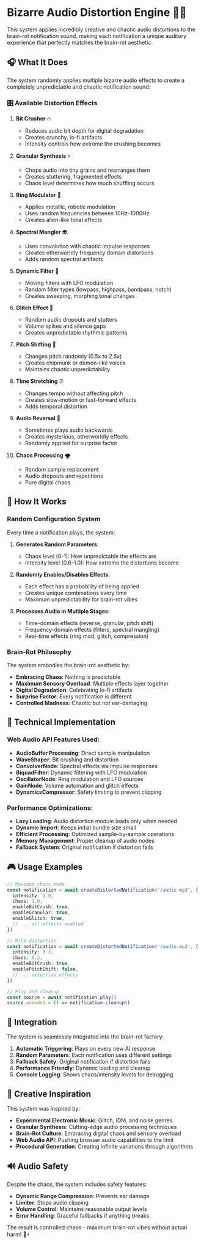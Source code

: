 # Bizarre Audio Distortion Engine 🎵💥

This system applies incredibly creative and chaotic audio distortions to the brain-rot notification sound, making each notification a unique auditory experience that perfectly matches the brain-rot aesthetic.

## 🎧 What It Does

The system randomly applies multiple bizarre audio effects to create a completely unpredictable and chaotic notification sound:

### 🎛️ Available Distortion Effects

1. **Bit Crusher** 🔥
   - Reduces audio bit depth for digital degradation
   - Creates crunchy, lo-fi artifacts
   - Intensity controls how extreme the crushing becomes

2. **Granular Synthesis** ⚡
   - Chops audio into tiny grains and rearranges them
   - Creates stuttering, fragmented effects
   - Chaos level determines how much shuffling occurs

3. **Ring Modulator** 🤖
   - Applies metallic, robotic modulation
   - Uses random frequencies between 10Hz-1000Hz
   - Creates alien-like tonal effects

4. **Spectral Mangler** 👽
   - Uses convolution with chaotic impulse responses
   - Creates otherworldly frequency domain distortions
   - Adds random spectral artifacts

5. **Dynamic Filter** 🌊
   - Moving filters with LFO modulation
   - Random filter types (lowpass, highpass, bandpass, notch)
   - Creates sweeping, morphing tonal changes

6. **Glitch Effect** 💫
   - Random audio dropouts and stutters
   - Volume spikes and silence gaps
   - Creates unpredictable rhythmic patterns

7. **Pitch Shifting** 🎪
   - Changes pitch randomly (0.5x to 2.5x)
   - Creates chipmunk or demon-like voices
   - Maintains chaotic unpredictability

8. **Time Stretching** ⏰
   - Changes tempo without affecting pitch
   - Creates slow-motion or fast-forward effects
   - Adds temporal distortion

9. **Audio Reversal** 🔄
   - Sometimes plays audio backwards
   - Creates mysterious, otherworldly effects
   - Randomly applied for surprise factor

10. **Chaos Processing** 🌪️
    - Random sample replacement
    - Audio dropouts and repetitions
    - Pure digital chaos

## 🎯 How It Works

### Random Configuration System
Every time a notification plays, the system:

1. **Generates Random Parameters**:
   - Chaos level (0-1): How unpredictable the effects are
   - Intensity level (0.6-1.0): How extreme the distortions become

2. **Randomly Enables/Disables Effects**:
   - Each effect has a probability of being applied
   - Creates unique combinations every time
   - Maximum unpredictability for brain-rot vibes

3. **Processes Audio in Multiple Stages**:
   - Time-domain effects (reverse, granular, pitch shift)
   - Frequency-domain effects (filters, spectral mangling)
   - Real-time effects (ring mod, glitch, compression)

### Brain-Rot Philosophy
The system embodies the brain-rot aesthetic by:
- **Embracing Chaos**: Nothing is predictable
- **Maximum Sensory Overload**: Multiple effects layer together
- **Digital Degradation**: Celebrating lo-fi artifacts
- **Surprise Factor**: Every notification is different
- **Controlled Madness**: Chaotic but not ear-damaging

## 🔧 Technical Implementation

### Web Audio API Features Used:
- **AudioBuffer Processing**: Direct sample manipulation
- **WaveShaper**: Bit crushing and distortion
- **ConvolverNode**: Spectral effects via impulse responses
- **BiquadFilter**: Dynamic filtering with LFO modulation
- **OscillatorNode**: Ring modulation and LFO sources
- **GainNode**: Volume automation and glitch effects
- **DynamicsCompressor**: Safety limiting to prevent clipping

### Performance Optimizations:
- **Lazy Loading**: Audio distortion module loads only when needed
- **Dynamic Import**: Keeps initial bundle size small
- **Efficient Processing**: Optimized sample-by-sample operations
- **Memory Management**: Proper cleanup of audio nodes
- **Fallback System**: Original notification if distortion fails

## 🎮 Usage Examples

```typescript
// Maximum chaos mode
const notification = await createDistortedNotification('/audio.mp3', {
  intensity: 1.0,
  chaos: 1.0,
  enableBitCrush: true,
  enableGranular: true,
  enableGlitch: true,
  // ... all effects enabled
})

// Mild distortion
const notification = await createDistortedNotification('/audio.mp3', {
  intensity: 0.3,
  chaos: 0.2,
  enableBitCrush: true,
  enablePitchShift: false,
  // ... selective effects
})

// Play and cleanup
const source = await notification.play()
source.onended = () => notification.cleanup()
```

## 🚀 Integration

The system is seamlessly integrated into the brain-rot factory:

1. **Automatic Triggering**: Plays on every new AI response
2. **Random Parameters**: Each notification uses different settings
3. **Fallback Safety**: Original notification if distortion fails
4. **Performance Friendly**: Dynamic loading and cleanup
5. **Console Logging**: Shows chaos/intensity levels for debugging

## 🎨 Creative Inspiration

This system was inspired by:
- **Experimental Electronic Music**: Glitch, IDM, and noise genres
- **Granular Synthesis**: Cutting-edge audio processing techniques
- **Brain-Rot Culture**: Embracing digital chaos and sensory overload
- **Web Audio API**: Pushing browser audio capabilities to the limit
- **Procedural Generation**: Creating infinite variations through algorithms

## 🔊 Audio Safety

Despite the chaos, the system includes safety features:
- **Dynamic Range Compression**: Prevents ear damage
- **Limiter**: Stops audio clipping
- **Volume Control**: Maintains reasonable output levels
- **Error Handling**: Graceful fallbacks if anything breaks

The result is controlled chaos - maximum brain-rot vibes without actual harm! 🧠⚡
